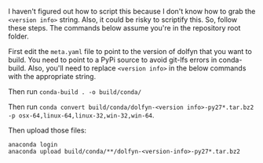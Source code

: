 I haven't figured out how to script this because I don't know how to grab the `<version info>` string. Also, it could be risky to scriptify this. So, follow these steps. The commands below assume you're in the repository root folder. 

First edit the `meta.yaml` file to point to the version of dolfyn that you want to build. You need to point to a PyPi source to avoid git-lfs errors in conda-build. Also, you'll need to replace `<version info>` in the below commands with the appropriate string.

Then run `conda-build . -o build/conda/`

Then run `conda convert build/conda/dolfyn-<version info>-py27*.tar.bz2 -p osx-64,linux-64,linux-32,win-32,win-64`.

Then upload those files:

    anaconda login
    anaconda upload build/conda/**/dolfyn-<version-info>-py27*.tar.bz2
